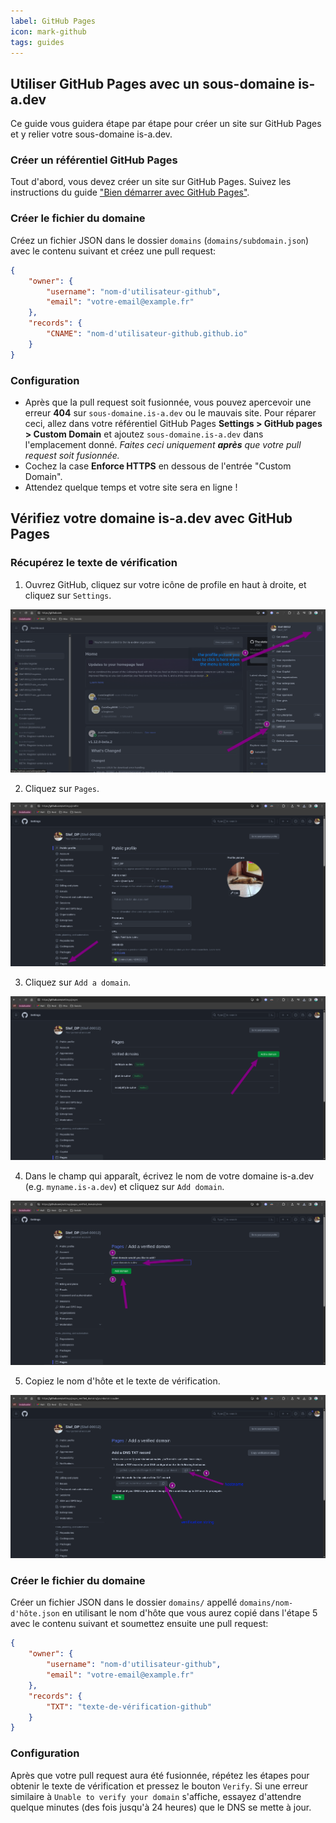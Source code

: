 ```yaml
---
label: GitHub Pages
icon: mark-github
tags: guides
---
```


## Utiliser GitHub Pages avec un sous-domaine is-a.dev

Ce guide vous guidera étape par étape pour créer un site sur GitHub Pages et y relier votre sous-domaine is-a.dev.

### Créer un référentiel GitHub Pages

Tout d'abord, vous devez créer un site sur GitHub Pages. Suivez les instructions du guide ["Bien démarrer avec GitHub Pages"](https://docs.github.com/fr/pages/getting-started-with-github-pages).

### Créer le fichier du domaine

Créez un fichier JSON dans le dossier `domains` (`domains/subdomain.json`) avec le contenu suivant et créez une pull request:

```json
{
    "owner": {
        "username": "nom-d'utilisateur-github",
        "email": "votre-email@example.fr"
    },
    "records": {
        "CNAME": "nom-d'utilisateur-github.github.io"
    }
}
```

### Configuration

- Après que la pull request soit fusionnée, vous pouvez apercevoir une erreur **404** sur `sous-domaine.is-a.dev` ou le mauvais site. Pour réparer ceci, allez dans votre référentiel GitHub Pages **Settings > GitHub pages > Custom Domain** et ajoutez `sous-domaine.is-a.dev` dans l'emplacement donné. _Faites ceci uniquement **après** que votre pull request soit fusionnée._
- Cochez la case **Enforce HTTPS** en dessous de l'entrée "Custom Domain".
- Attendez quelque temps et votre site sera en ligne !

## Vérifiez votre domaine is-a.dev avec GitHub Pages

### Récupérez le texte de vérification

1. Ouvrez GitHub, cliquez sur votre icône de profile en haut à droite, et cliquez sur `Settings`.

![](../../media/github_pages_verification/step_1.png)

2. Cliquez sur `Pages`.

![](../../media/github_pages_verification/step_2.png)

3. Cliquez sur `Add a domain`.

![](../../media/github_pages_verification/step_3.png)

4. Dans le champ qui apparaît, écrivez le nom de votre domaine is-a.dev (e.g. `myname.is-a.dev`) et cliquez sur `Add domain`.

![](../../media/github_pages_verification/step_4.png)

5. Copiez le nom d'hôte et le texte de vérification.

![](../../media/github_pages_verification/step_5.png)

### Créer le fichier du domaine

Créer un fichier JSON dans le dossier `domains/` appellé `domains/nom-d'hôte.json` en utilisant le nom d'hôte que vous aurez copié dans l'étape 5 avec le contenu suivant et soumettez ensuite une pull request:

```json
{
    "owner": {
        "username": "nom-d'utilisateur-github",
        "email": "votre-email@example.fr"
    },
    "records": {
        "TXT": "texte-de-vérification-github"
    }
}
```

### Configuration

Après que votre pull request aura été fusionnée, répétez les étapes pour obtenir le texte de vérification et pressez le bouton `Verify`.
Si une erreur similaire à `Unable to verify your domain` s'affiche, essayez d'attendre quelque minutes (des fois jusqu'à 24 heures) que le DNS se mette à jour.
